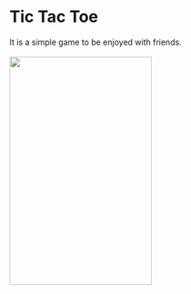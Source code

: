 # Tic Tac Toe
It is a simple game to be enjoyed with friends.<br><br>
<img src="https://user-images.githubusercontent.com/49210766/72900500-fe831100-3d4d-11ea-871c-69e7da5de2df.jpeg" height="400" width="250">
